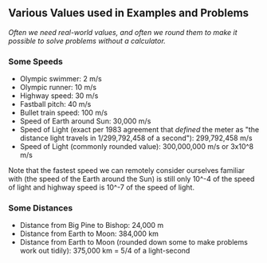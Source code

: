 ## Various Values used in Examples and Problems

*Often we need real-world values, and often we round them to make it possible to solve problems without a calculator.*

### Some Speeds

* Olympic swimmer: 2 m/s
* Olympic runner: 10 m/s
* Highway speed: 30 m/s
* Fastball pitch: 40 m/s
* Bullet train speed: 100 m/s
* Speed of Earth around Sun: 30,000 m/s
* Speed of Light (exact per 1983 agreement that *defined* the meter as "the distance light travels in 1/299,792,458 of a second"): 299,792,458 m/s
* Speed of Light (commonly rounded value): 300,000,000 m/s or 3x10^8 m/s

Note that the fastest speed we can remotely consider ourselves familiar with (the speed of the Earth around the Sun) is still only 10^-4 of the speed of light and highway speed is 10^-7 of the speed of light.

### Some Distances

* Distance from Big Pine to Bishop: 24,000 m
* Distance from Earth to Moon: 384,000 km
* Distance from Earth to Moon (rounded down some to make problems work out tidily): 375,000 km = 5/4 of a light-second
